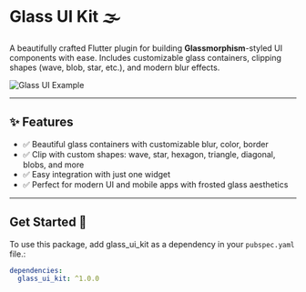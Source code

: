# Glass UI Kit 🌫️

A beautifully crafted Flutter plugin for building **Glassmorphism**-styled UI components with ease. Includes customizable glass containers, clipping shapes (wave, blob, star, etc.), and modern blur effects.

![Glass UI Example]([https://github.com/PHarshilLadila/Glass-UI-Kit/blob/main/example/assets/images/logologo.png])

---

## ✨ Features

- ✅ Beautiful glass containers with customizable blur, color, border
- ✅ Clip with custom shapes: wave, star, hexagon, triangle, diagonal, blobs, and more
- ✅ Easy integration with just one widget
- ✅ Perfect for modern UI and mobile apps with frosted glass aesthetics

---


## Get Started 🚀

To use this package, add glass_ui_kit as a dependency in your `pubspec.yaml` file.:

```yaml
dependencies:
  glass_ui_kit: ^1.0.0
